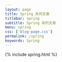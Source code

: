 ```yaml
---
layout: page
title: Spring 系列文章
titlebar: spring
subtitle: Spring 系列文章
menu: spring
css: ['blog-page.css']
permalink: /spring
keywords: Spring
---
```

{% include spring.html %}
